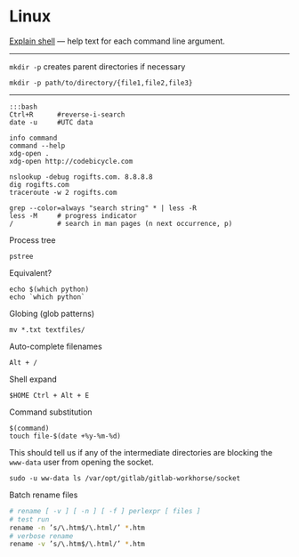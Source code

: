 # Linux


[Explain shell][explainshell] — help text for each command line argument.

[explainshell]: https://explainshell.com/

***

`mkdir -p` creates parent directories if necessary

    mkdir -p path/to/directory/{file1,file2,file3}

***
    :::bash
    Ctrl+R      #reverse-i-search
    date -u     #UTC data

    info command
    command --help
    xdg-open .
    xdg-open http://codebicycle.com

    nslookup -debug rogifts.com. 8.8.8.8
    dig rogifts.com
    traceroute -w 2 rogifts.com

    grep --color=always "search string" * | less -R
    less -M     # progress indicator
    /           # search in man pages (n next occurrence, p)


Process tree

    pstree

Equivalent?

    echo $(which python)
    echo `which python`

Globing (glob patterns)

    mv *.txt textfiles/

Auto-complete filenames

    Alt + /

Shell expand

    $HOME Ctrl + Alt + E

Command substitution

    $(command)
    touch file-$(date +%y-%m-%d)

This should tell us if any of the intermediate directories are blocking the `www-data` user from opening the socket.

    sudo -u ww-data ls /var/opt/gitlab/gitlab-workhorse/socket

Batch rename files

```sh
# rename [ -v ] [ -n ] [ -f ] perlexpr [ files ]
# test run
rename -n ’s/\.htm$/\.html/’ *.htm
# verbose rename
rename -v ’s/\.htm$/\.html/’ *.htm
```
